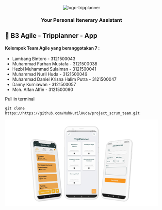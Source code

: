 <p align="center">
    <img align="center" width="280"  alt="logo-tripplanner" src="https://github.com/Halimp07/b3i-image/blob/main/logo/logo-full.png"/>
</p>

<h3 align="center">Your Personal Itenerary Assistant</h3>

## 🚀 B3 Agile - Tripplanner - App

#### Kelompok Team Agile yang beranggotakan 7 :
- Lambang Bintoro - 3121500043
- Muhammad Farhan Mustafa - 3121500038
- Hezbi Muhammad Sulaiman - 3121500041
- Muhammad Nuril Huda - 3121500046
- Muhammad Daniel Krisna Halim Putra - 3121500047
- Danny Kurniawan - 3121500057
- Moh. Alfan Alfin - 3121500060



>
Pull in terminal
```
git clone https://https://github.com/MuhNurilHuda/project_scrum_team.git
```

<p>
    <a href="https://play.google.com/store/apps/details?id=com.b3scrumteam.itinerarytrip">
        <img align="center" alt="all-layout" src="readme_resource/clay_trip_planner.png"/>
    </a> 
</p>

<!-- ## Getting Started

This project is a starting point for a Flutter application.

A few resources to get you started if this is your first Flutter project:

- [Lab: Write your first Flutter app](https://docs.flutter.dev/get-started/codelab)
- [Cookbook: Useful Flutter samples](https://docs.flutter.dev/cookbook)

For help getting started with Flutter development, view the
[online documentation](https://docs.flutter.dev/), which offers tutorials,
samples, guidance on mobile development, and a full API reference.


For help getting started with Flutter development, view the
[online documentation](https://docs.flutter.dev/), which offers tutorials,
samples, guidance on mobile development, and a full API reference. -->
